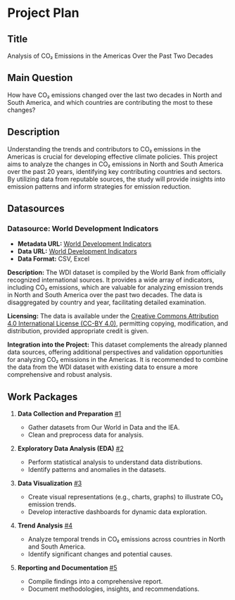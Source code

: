 # Project Plan

## Title
Analysis of CO₂ Emissions in the Americas Over the Past Two Decades

## Main Question

How have CO₂ emissions changed over the last two decades in North and South America, and which countries are contributing the most to these changes?

## Description

Understanding the trends and contributors to CO₂ emissions in the Americas is crucial for developing effective climate policies. This project aims to analyze the changes in CO₂ emissions in North and South America over the past 20 years, identifying key contributing countries and sectors. By utilizing data from reputable sources, the study will provide insights into emission patterns and inform strategies for emission reduction.

## Datasources

### Datasource: World Development Indicators
- **Metadata URL:** [World Development Indicators](https://datacatalog.worldbank.org/search/dataset/0037712)
- **Data URL:** [World Development Indicators](https://datacatalog.worldbank.org/search/dataset/0037712)
- **Data Format:** CSV, Excel

**Description:**
The WDI dataset is compiled by the World Bank from officially recognized international sources. It provides a wide array of indicators, including CO₂ emissions, which are valuable for analyzing emission trends in North and South America over the past two decades. The data is disaggregated by country and year, facilitating detailed examination.

**Licensing:**
The data is available under the [Creative Commons Attribution 4.0 International License (CC-BY 4.0)](https://datacatalog.worldbank.org/public-licenses), permitting copying, modification, and distribution, provided appropriate credit is given. 

**Integration into the Project:**
This dataset complements the already planned data sources, offering additional perspectives and validation opportunities for analyzing CO₂ emissions in the Americas. It is recommended to combine the data from the WDI dataset with existing data to ensure a more comprehensive and robust analysis. 

## Work Packages

1. **Data Collection and Preparation** [#1][i1]
   - Gather datasets from Our World in Data and the IEA.
   - Clean and preprocess data for analysis.

2. **Exploratory Data Analysis (EDA)** [#2][i2]
   - Perform statistical analysis to understand data distributions.
   - Identify patterns and anomalies in the datasets.

3. **Data Visualization** [#3][i3]
   - Create visual representations (e.g., charts, graphs) to illustrate CO₂ emission trends.
   - Develop interactive dashboards for dynamic data exploration.

4. **Trend Analysis** [#4][i4]
   - Analyze temporal trends in CO₂ emissions across countries in North and South America.
   - Identify significant changes and potential causes.

5. **Reporting and Documentation** [#5][i5]
   - Compile findings into a comprehensive report.
   - Document methodologies, insights, and recommendations.

[i1]: https://github.com/your-repository/issues/1
[i2]: https://github.com/your-repository/issues/2
[i3]: https://github.com/your-repository/issues/3
[i4]: https://github.com/your-repository/issues/4
[i5]: https://github.com/your-repository/issues/5
